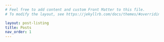 ```yaml
---
# Feel free to add content and custom Front Matter to this file.
# To modify the layout, see https://jekyllrb.com/docs/themes/#overriding-theme-defaults

layout: post-listing
title: Posts
nav_order: 1
---
```

